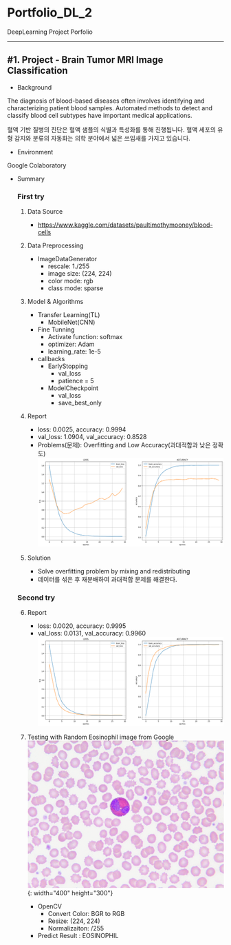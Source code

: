# Portfolio_DL_2
DeepLearning Project Porfolio

***
<h2>#1. Project - Brain Tumor MRI Image Classification</h2> 

- Background
<p>The diagnosis of blood-based diseases often involves identifying and characterizing patient blood samples.
Automated methods to detect and classify blood cell subtypes have important medical applications.</p>
<p>혈액 기반 질병의 진단은 혈액 샘플의 식별과 특성화를 통해 진행됩니다. 혈액 세포의 유형 감지와 분류의 자동화는 의학 분야에서 넓은 쓰임새를 가지고 있습니다.</p>

- Environment
<p>Google Colaboratory</p> 

- Summary

  <h3>First try</h3>

	1. Data Source
		- https://www.kaggle.com/datasets/paultimothymooney/blood-cells
	
	2. Data Preprocessing
		- ImageDataGenerator
  			- rescale: 1./255
     		- image size: (224, 224)
        	- color mode: rgb
          	- class mode: sparse
	
	3. Model & Algorithms
		- Transfer Learning(TL)
  			- MobileNet(CNN)
     	- Fine Tunning
       		- Activate function: softmax
          	- optimizer: Adam
            - learning_rate: 1e-5
        - callbacks
            - EarlyStopping
                - val_loss
                - patience = 5
            - ModelCheckpoint
                - val_loss
                - save_best_only

	4. Report
		- loss: 0.0025, accuracy: 0.9994
  		- val_loss: 1.0904, val_accuracy: 0.8528
    	- Problems(문제): Overfitting and Low Accuracy(과대적합과 낮은 정확도)<br>
      	![First_Training_Result](https://github.com/kkyukkyu99/Portfolio_DL_2/blob/main/First_Training_Result.png)<br>
	
	5. Solution
		- Solve overfitting problem by mixing and redistributing
  		- 데이터를 섞은 후 재분배하여 과대적합 문제를 해결한다.

  <h3>Second try</h3>
  
  	6. Report
  	   	- loss: 0.0020, accuracy: 0.9995
  	   	- val_loss: 0.0131, val_accuracy: 0.9960<br>
  	   	![Second_Training_Result](https://github.com/kkyukkyu99/Portfolio_DL_2/blob/main/Second_Training_Result.png)<br>

    7. Testing with Random Eosinophil image from Google<br>
  	  	![Random Eosinophil image from Google](https://github.com/kkyukkyu99/Portfolio_DL_2/blob/main/Eosinophil_predict_image.jpg){: width="400" height="300"}<br>
		- OpenCV
  			- Convert Color: BGR to RGB
  	  		- Resize: (224, 224)
  	    	- Normalizaiton: /255
  	    - Predict Result : EOSINOPHIL

         

